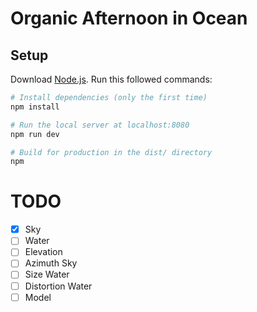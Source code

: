 # Organic Afternoon in Ocean

## Setup
Download [Node.js](https://nodejs.org/en/download/).
Run this followed commands:

``` bash
# Install dependencies (only the first time)
npm install

# Run the local server at localhost:8080
npm run dev

# Build for production in the dist/ directory
npm 
```


# TODO

- [x] Sky
- [ ] Water
- [ ] Elevation
- [ ] Azimuth Sky
- [ ] Size Water
- [ ] Distortion Water
- [ ] Model